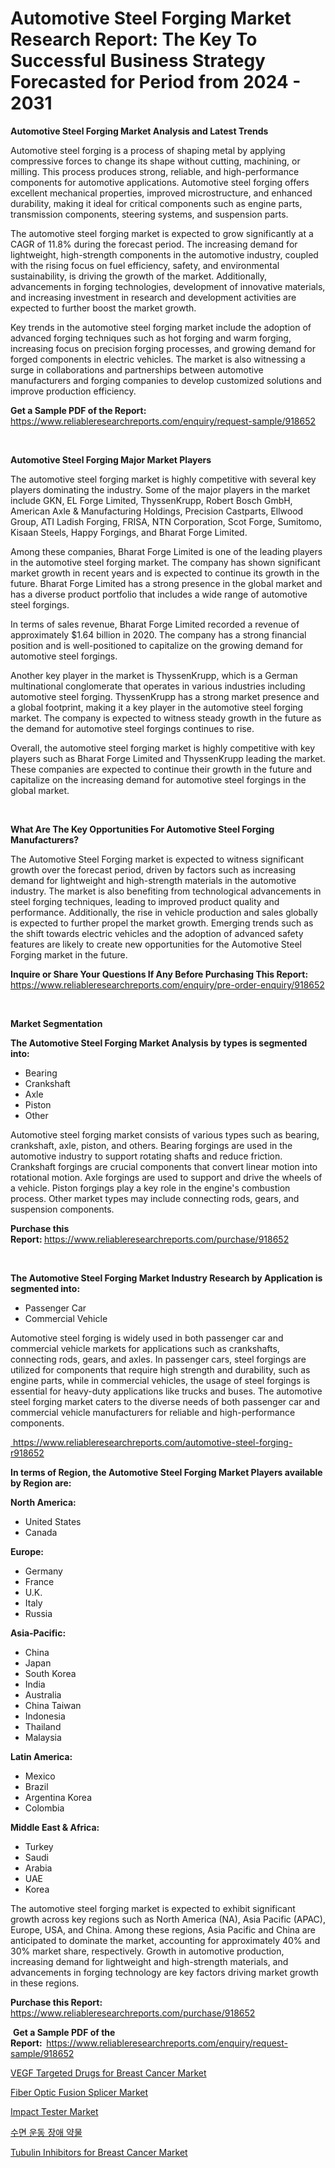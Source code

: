 <p><h1>Automotive Steel Forging Market Research Report: The Key To Successful Business Strategy Forecasted for Period from 2024 - 2031</h1></p><p><strong>Automotive Steel Forging Market Analysis and Latest Trends</strong></p>
<p><p>Automotive steel forging is a process of shaping metal by applying compressive forces to change its shape without cutting, machining, or milling. This process produces strong, reliable, and high-performance components for automotive applications. Automotive steel forging offers excellent mechanical properties, improved microstructure, and enhanced durability, making it ideal for critical components such as engine parts, transmission components, steering systems, and suspension parts.</p><p>The automotive steel forging market is expected to grow significantly at a CAGR of 11.8% during the forecast period. The increasing demand for lightweight, high-strength components in the automotive industry, coupled with the rising focus on fuel efficiency, safety, and environmental sustainability, is driving the growth of the market. Additionally, advancements in forging technologies, development of innovative materials, and increasing investment in research and development activities are expected to further boost the market growth.</p><p>Key trends in the automotive steel forging market include the adoption of advanced forging techniques such as hot forging and warm forging, increasing focus on precision forging processes, and growing demand for forged components in electric vehicles. The market is also witnessing a surge in collaborations and partnerships between automotive manufacturers and forging companies to develop customized solutions and improve production efficiency.</p></p>
<p><strong>Get a Sample PDF of the Report:&nbsp;</strong> <a href="https://www.reliableresearchreports.com/enquiry/request-sample/918652">https://www.reliableresearchreports.com/enquiry/request-sample/918652</a></p>
<p>&nbsp;</p>
<p><strong>Automotive Steel Forging Major Market Players</strong></p>
<p><p>The automotive steel forging market is highly competitive with several key players dominating the industry. Some of the major players in the market include GKN, EL Forge Limited, ThyssenKrupp, Robert Bosch GmbH, American Axle & Manufacturing Holdings, Precision Castparts, Ellwood Group, ATI Ladish Forging, FRISA, NTN Corporation, Scot Forge, Sumitomo, Kisaan Steels, Happy Forgings, and Bharat Forge Limited.</p><p>Among these companies, Bharat Forge Limited is one of the leading players in the automotive steel forging market. The company has shown significant market growth in recent years and is expected to continue its growth in the future. Bharat Forge Limited has a strong presence in the global market and has a diverse product portfolio that includes a wide range of automotive steel forgings.</p><p>In terms of sales revenue, Bharat Forge Limited recorded a revenue of approximately $1.64 billion in 2020. The company has a strong financial position and is well-positioned to capitalize on the growing demand for automotive steel forgings.</p><p>Another key player in the market is ThyssenKrupp, which is a German multinational conglomerate that operates in various industries including automotive steel forging. ThyssenKrupp has a strong market presence and a global footprint, making it a key player in the automotive steel forging market. The company is expected to witness steady growth in the future as the demand for automotive steel forgings continues to rise.</p><p>Overall, the automotive steel forging market is highly competitive with key players such as Bharat Forge Limited and ThyssenKrupp leading the market. These companies are expected to continue their growth in the future and capitalize on the increasing demand for automotive steel forgings in the global market.</p></p>
<p>&nbsp;</p>
<p><strong>What Are The Key Opportunities For Automotive Steel Forging Manufacturers?</strong></p>
<p><p>The Automotive Steel Forging market is expected to witness significant growth over the forecast period, driven by factors such as increasing demand for lightweight and high-strength materials in the automotive industry. The market is also benefiting from technological advancements in steel forging techniques, leading to improved product quality and performance. Additionally, the rise in vehicle production and sales globally is expected to further propel the market growth. Emerging trends such as the shift towards electric vehicles and the adoption of advanced safety features are likely to create new opportunities for the Automotive Steel Forging market in the future.</p></p>
<p><strong>Inquire or Share Your Questions If Any Before Purchasing This Report:</strong> <a href="https://www.reliableresearchreports.com/enquiry/pre-order-enquiry/918652">https://www.reliableresearchreports.com/enquiry/pre-order-enquiry/918652</a></p>
<p>&nbsp;</p>
<p><strong>Market Segmentation</strong></p>
<p><strong>The Automotive Steel Forging Market Analysis by types is segmented into:</strong></p>
<p><ul><li>Bearing</li><li>Crankshaft</li><li>Axle</li><li>Piston</li><li>Other</li></ul></p>
<p><p>Automotive steel forging market consists of various types such as bearing, crankshaft, axle, piston, and others. Bearing forgings are used in the automotive industry to support rotating shafts and reduce friction. Crankshaft forgings are crucial components that convert linear motion into rotational motion. Axle forgings are used to support and drive the wheels of a vehicle. Piston forgings play a key role in the engine's combustion process. Other market types may include connecting rods, gears, and suspension components.</p></p>
<p><strong>Purchase this Report:&nbsp;</strong><a href="https://www.reliableresearchreports.com/purchase/918652">https://www.reliableresearchreports.com/purchase/918652</a></p>
<p>&nbsp;</p>
<p><strong>The Automotive Steel Forging Market Industry Research by Application is segmented into:</strong></p>
<p><ul><li>Passenger Car</li><li>Commercial Vehicle</li></ul></p>
<p><p>Automotive steel forging is widely used in both passenger car and commercial vehicle markets for applications such as crankshafts, connecting rods, gears, and axles. In passenger cars, steel forgings are utilized for components that require high strength and durability, such as engine parts, while in commercial vehicles, the usage of steel forgings is essential for heavy-duty applications like trucks and buses. The automotive steel forging market caters to the diverse needs of both passenger car and commercial vehicle manufacturers for reliable and high-performance components.</p></p>
<p><a href="https://www.reliableresearchreports.com/automotive-steel-forging-r918652">&nbsp;https://www.reliableresearchreports.com/automotive-steel-forging-r918652</a></p>
<p><strong>In terms of Region, the Automotive Steel Forging Market Players available by Region are:</strong></p>
<p>
    <p> <strong> North America: </strong>
        <ul>
            <li>United States</li>
            <li>Canada</li>
        </ul>
        </p> 
    <p> <strong> Europe: </strong>
        <ul>
            <li>Germany</li>
            <li>France</li>
            <li>U.K.</li>
            <li>Italy</li>
            <li>Russia</li>
        </ul>
        </p> 
    <p> <strong> Asia-Pacific: </strong>
        <ul>
            <li>China</li>
            <li>Japan</li>
            <li>South Korea</li>
            <li>India</li>
            <li>Australia</li>
            <li>China Taiwan</li>
            <li>Indonesia</li>
            <li>Thailand</li>
            <li>Malaysia</li>
        </ul>
        </p> 
    <p> <strong> Latin America: </strong>
        <ul>
            <li>Mexico</li>
            <li>Brazil</li>
            <li>Argentina Korea</li>
            <li>Colombia</li>
        </ul>
        </p> 
    <p> <strong> Middle East & Africa: </strong>
        <ul>
            <li>Turkey</li>
            <li>Saudi</li>
            <li>Arabia</li>
            <li>UAE</li>
            <li>Korea</li>
        </ul>
    </p>
    </p>
<p><p>The automotive steel forging market is expected to exhibit significant growth across key regions such as North America (NA), Asia Pacific (APAC), Europe, USA, and China. Among these regions, Asia Pacific and China are anticipated to dominate the market, accounting for approximately 40% and 30% market share, respectively. Growth in automotive production, increasing demand for lightweight and high-strength materials, and advancements in forging technology are key factors driving market growth in these regions.</p></p>
<p><strong>Purchase this Report: </strong><a href="https://www.reliableresearchreports.com/purchase/918652">https://www.reliableresearchreports.com/purchase/918652</a></p>
<p>&nbsp;<strong>Get a Sample PDF of the Report:&nbsp;&nbsp;</strong><a href="https://www.reliableresearchreports.com/enquiry/request-sample/918652">https://www.reliableresearchreports.com/enquiry/request-sample/918652</a></p>
<p><strong></strong></p>
<p><p><a href="https://github.com/marloy8/Market-Research-Report-List-5/blob/main/vegf-targeted-drugs-for-breast-cancer-market.md">VEGF Targeted Drugs for Breast Cancer Market</a></p><p><a href="https://medium.com/@dorothybrooks53/emerging-trends-in-fiber-optic-fusion-splicer-market-global-outlook-and-future-prospects-from-2024-7ad98809cb65">Fiber Optic Fusion Splicer Market</a></p><p><a href="https://medium.com/@shanieprice69879/impact-tester-market-size-market-segmentation-market-trends-and-growth-analysis-forecast-till-d43797acbc23">Impact Tester Market</a></p><p><a href="https://github.com/wallacBahrtyinger567686/Market-Research-Report-List-3/blob/main/419107982040.md">수면 운동 장애 약물</a></p><p><a href="https://github.com/WillieWoodard/Market-Research-Report-List-6/blob/main/tubulin-inhibitors-for-breast-cancer-market.md">Tubulin Inhibitors for Breast Cancer Market</a></p></p>